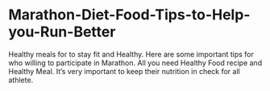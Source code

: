 # Marathon-Diet-Food-Tips-to-Help-you-Run-Better
Healthy meals for to stay fit and Healthy. Here are some important tips for who willing to participate in Marathon. All you need Healthy Food recipe and Healthy Meal. It’s very important to keep their nutrition in check for all athlete. 
